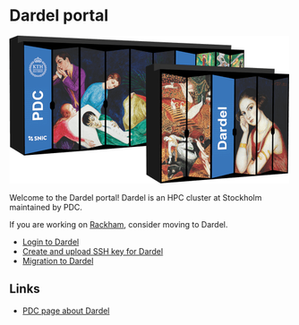 # Dardel portal

![Dardel server racks](./img/dardel_racks.png)

Welcome to the Dardel portal! 
Dardel is an HPC cluster at Stockholm maintained by PDC.

If you are working on [Rackham](rackham.md), 
consider moving to Dardel.

- [Login to Dardel](../getting_started/login_dardel.md)
- [Create and upload SSH key for Dardel](../software/ssh_key_use_dardel.md)
- [Migration to Dardel](dardel_migration.md)

## Links

- [PDC page about Dardel](https://www.pdc.kth.se/hpc-services/computing-systems/dardel)
